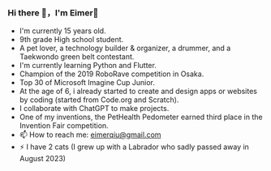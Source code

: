 ### Hi there 👋，I'm Eimer🫶

- I'm currently 15 years old.
- 9th grade High school student.
- A pet lover, a technology builder & organizer, a drummer, and a Taekwondo green belt contestant.
- I'm currently learning Python and Flutter.
- Champion of the 2019 RoboRave competition in Osaka.
- Top 30 of Microsoft Imagine Cup Junior.
- At the age of 6, i already started to create and design apps or websites by coding (started from Code.org and Scratch).
- I collaborate with ChatGPT to make projects.
- One of my inventions, the PetHealth Pedometer earned third place in the Invention Fair competition.
- 📫 How to reach me: eimerqiu@gmail.com
- ⚡ I have 2 cats (I grew up with a Labrador who sadly passed away in August 2023)
